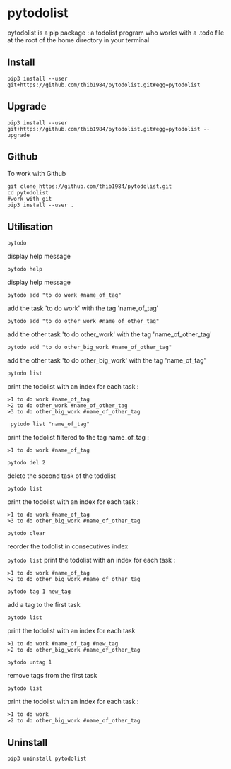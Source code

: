 # pytodolist

pytodolist is a pip package : a todolist program who works with a .todo file at the root of the home directory in your terminal

## Install

```
pip3 install --user git+https://github.com/thib1984/pytodolist.git#egg=pytodolist
```

## Upgrade

```
pip3 install --user git+https://github.com/thib1984/pytodolist.git#egg=pytodolist --upgrade
```

## Github

To work with Github
```
git clone https://github.com/thib1984/pytodolist.git
cd pytodolist
#work with git
pip3 install --user .
```

## Utilisation

``pytodo`` 

display help message

``pytodo help``

display help message

``pytodo add "to do work #name_of_tag"``

add the task 'to do work' with the tag 'name_of_tag'

``pytodo add "to do other_work #name_of_other_tag"``

add the other task 'to do other_work' with the tag 'name_of_other_tag'

``pytodo add "to do other_big_work #name_of_other_tag"``

add the other task 'to do other_big_work' with the tag 'name_of_tag'


``pytodo list`` 

print the todolist with an index for each task :

```
>1 to do work #name_of_tag
>2 to do other_work #name_of_other_tag
>3 to do other_big_work #name_of_other_tag
```


`` pytodo list "name_of_tag"``

print the todolist filtered to the tag name_of_tag :

```
>1 to do work #name_of_tag
```

``pytodo del 2`` 

delete the second task of the todolist

``pytodo list``


print the todolist with an index for each task : 

```
>1 to do work #name_of_tag
>3 to do other_big_work #name_of_other_tag
```


``pytodo clear``

reorder the todolist in consecutives index


``pytodo list``
print the todolist with an index for each task :

```
>1 to do work #name_of_tag
>2 to do other_big_work #name_of_other_tag
```

``pytodo tag 1 new_tag``

add a tag to the first task

``pytodo list``

print the todolist with an index for each task

```
>1 to do work #name_of_tag #new_tag
>2 to do other_big_work #name_of_other_tag
```

``pytodo untag 1``

remove tags from the first task

``pytodo list``

print the todolist with an index for each task :

```
>1 to do work
>2 to do other_big_work #name_of_other_tag
```

## Uninstall

```
pip3 uninstall pytodolist
```
